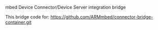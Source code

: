 mbed Device Connector/Device Server integration bridge

This bridge code for: https://github.com/ARMmbed/connector-bridge-container.git
